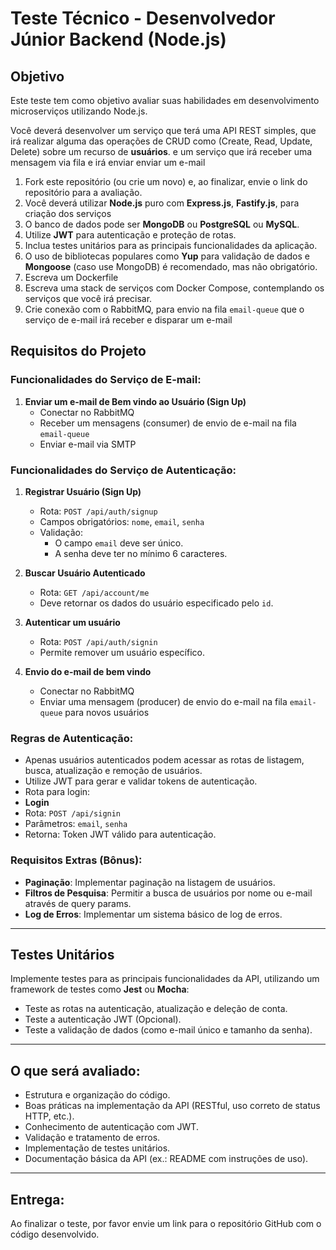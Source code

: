 # Teste Técnico - Desenvolvedor Júnior Backend (Node.js)

## Objetivo

Este teste tem como objetivo avaliar suas habilidades em desenvolvimento microserviços utilizando Node.js. 

Você deverá desenvolver um serviço que terá uma API REST simples, que irá realizar alguma das operações de CRUD como (Create, Read, Update, Delete) sobre um recurso de **usuários**. e um serviço que irá receber uma mensagem via fila e irá enviar enviar um e-mail

1. Fork este repositório (ou crie um novo) e, ao finalizar, envie o link do repositório para a avaliação.
2. Você deverá utilizar **Node.js** puro com **Express.js**, **Fastify.js**, para criação dos serviços
3. O banco de dados pode ser **MongoDB** ou **PostgreSQL** ou **MySQL**.
4. Utilize **JWT** para autenticação e proteção de rotas.
5. Inclua testes unitários para as principais funcionalidades da aplicação.
6. O uso de bibliotecas populares como **Yup** para validação de dados e **Mongoose** (caso use MongoDB) é recomendado, mas não obrigatório.
7. Escreva um Dockerfile
8. Escreva uma stack de serviços com Docker Compose, contemplando os serviços que você irá precisar.
9. Crie conexão com o RabbitMQ, para envio na fila `email-queue` que o serviço de e-mail irá receber e disparar um e-mail

## Requisitos do Projeto

### Funcionalidades do Serviço de E-mail:

1. **Enviar um e-mail de Bem vindo ao Usuário (Sign Up)**
   - Conectar no RabbitMQ
   - Receber um mensagens (consumer) de envio de e-mail na fila `email-queue`
   - Enviar e-mail via SMTP

### Funcionalidades do Serviço de Autenticação:

1. **Registrar Usuário (Sign Up)**
   - Rota: `POST /api/auth/signup`
   - Campos obrigatórios: `nome`, `email`, `senha`
   - Validação:
     - O campo `email` deve ser único.
     - A senha deve ter no mínimo 6 caracteres.

2. **Buscar Usuário Autenticado**
   - Rota: `GET /api/account/me`
   - Deve retornar os dados do usuário especificado pelo `id`.

3. **Autenticar um usuário**
   - Rota: `POST /api/auth/signin`
   - Permite remover um usuário específico.

4. **Envio do e-mail de bem vindo**
   - Conectar no RabbitMQ
   - Enviar uma mensagem (producer) de envio do e-mail na fila `email-queue` para novos usuários

### Regras de Autenticação:

- Apenas usuários autenticados podem acessar as rotas de listagem, busca, atualização e remoção de usuários.
- Utilize JWT para gerar e validar tokens de autenticação.
- Rota para login:
- **Login**
- Rota: `POST /api/signin`
- Parâmetros: `email`, `senha`
- Retorna: Token JWT válido para autenticação.

### Requisitos Extras (Bônus):

- **Paginação**: Implementar paginação na listagem de usuários.
- **Filtros de Pesquisa**: Permitir a busca de usuários por nome ou e-mail através de query params.
- **Log de Erros**: Implementar um sistema básico de log de erros.

---

## Testes Unitários

Implemente testes para as principais funcionalidades da API, utilizando um framework de testes como **Jest** ou **Mocha**:

- Teste as rotas na autenticação, atualização e deleção de conta.
- Teste a autenticação JWT (Opcional).
- Teste a validação de dados (como e-mail único e tamanho da senha).

---

## O que será avaliado:

- Estrutura e organização do código.
- Boas práticas na implementação da API (RESTful, uso correto de status HTTP, etc.).
- Conhecimento de autenticação com JWT.
- Validação e tratamento de erros.
- Implementação de testes unitários.
- Documentação básica da API (ex.: README com instruções de uso).

---

## Entrega:

Ao finalizar o teste, por favor envie um link para o repositório GitHub com o código desenvolvido.
